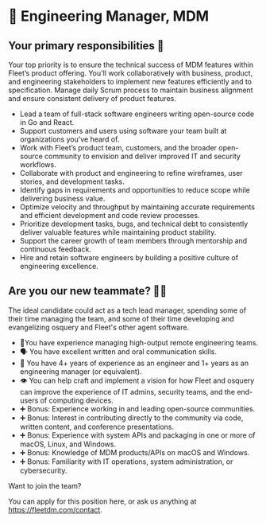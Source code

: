 # 🚀 Engineering Manager, MDM


## Your primary responsibilities 🔭

Your top priority is to ensure the technical success of MDM features within Fleet’s product offering. You'll work collaboratively with business, product, and engineering stakeholders to implement new features efficiently and to specification. Manage daily Scrum process to maintain business alignment and ensure consistent delivery of product features.

- Lead a team of full-stack software engineers writing open-source code in Go and React.
- Support customers and users using software your team built at organizations you’ve heard of.
- Work with Fleet’s product team, customers, and the broader open-source community to envision and deliver improved IT and security workflows.
- Collaborate with product and engineering to refine wireframes, user stories, and development tasks.
- Identify gaps in requirements and opportunities to reduce scope while delivering business value.
- Optimize velocity and throughput by maintaining accurate requirements and efficient development and code review processes.
- Prioritize development tasks, bugs, and technical debt to consistently deliver valuable features while maintaining product stability.
- Support the career growth of team members through mentorship and continuous feedback.
- Hire and retain software engineers by building a positive culture of engineering excellence.


## Are you our new teammate? 🧑‍🚀

The ideal candidate could act as a tech lead manager, spending some of their time managing the team, and some of their time developing and evangelizing osquery and Fleet's other agent software.

- 🔩You have experience managing high-output remote engineering teams.
- 🗣️ You have excellent written and oral communication skills.
- 🦉 You have 4+ years of experience as an engineer and 1+ years as an engineering manager (or equivalent).
- 👁 You can help craft and implement a vision for how Fleet and osquery can improve the experience of IT admins, security teams, and the end-users of computing devices.
- ➕ Bonus: Experience working in and leading open-source communities.
- ➕ Bonus: Interest in contributing directly to the community via code, written content, and conference presentations.
- ➕ Bonus: Experience with system APIs and packaging in one or more of macOS, Linux, and Windows.
- ➕ Bonus: Knowledge of MDM products/APIs on macOS and Windows.
- ➕ Bonus: Familiarity with IT operations, system administration, or cybersecurity.


Want to join the team?

You can apply for this position here, or ask us anything at https://fleetdm.com/contact.

